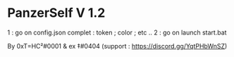 # PanzerSelf V 1.2

1 : go on config.json complet : token ; color ; etc .. 
2 : go on launch start.bat 

By 0xT=HC²#0001 & ex ‡#0404 (support : https://discord.gg/YqtPHbWnSZ)